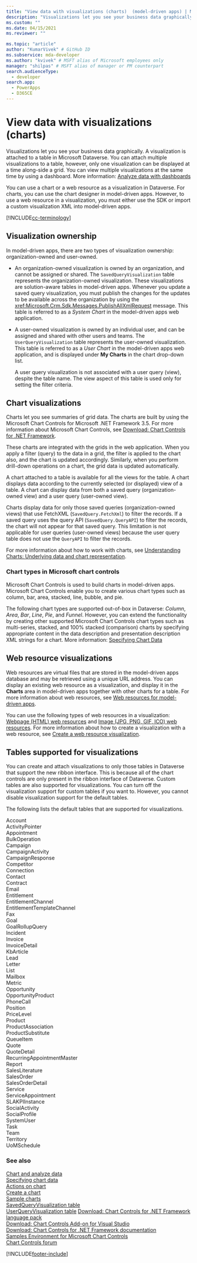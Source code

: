 ```yaml
---
title: "View data with visualizations (charts)  (model-driven apps) | Microsoft Docs" # Intent and product brand in a unique string of 43-59 chars including spaces
description: "Visualizations let you see your business data graphically. A visualization is attached to a table in Microsoft Dataverse. You can attach multiple visualizations to a table, however, only one visualization can be displayed at a time along-side a grid. You can view multiple visualizations at the same time by using a dashboard." # 115-145 characters including spaces. This abstract displays in the search result.
ms.custom: ""
ms.date: 04/15/2021
ms.reviewer: ""

ms.topic: "article"
author: "KumarVivek" # GitHub ID
ms.subservice: mda-developer
ms.author: "kvivek" # MSFT alias of Microsoft employees only
manager: "shilpas" # MSFT alias of manager or PM counterpart
search.audienceType: 
  - developer
search.app: 
  - PowerApps
  - D365CE
---  
```

# View data with visualizations (charts)

Visualizations let you see your business data graphically. A visualization is attached to a table in Microsoft Dataverse. You can attach multiple visualizations to a table, however, only one visualization can be displayed at a time along-side a grid. You can view multiple visualizations at the same time by using a dashboard. More information: [Analyze data with dashboards](analyze-data-with-dashboards.md)  
  
You can use a chart or a web resource as a visualization in Dataverse. For charts, you can use the chart designer in model-driven apps. However, to use a web resource in a visualization, you must either use the SDK or import a custom visualization XML into model-driven apps.

[!INCLUDE[cc-terminology](../data-platform/includes/cc-terminology.md)]

<a name="VisualizationTypes"></a> 

## Visualization ownership  

In model-driven apps, there are two types of visualization ownership: organization-owned and user-owned.  
  
- An organization-owned visualization is owned by an organization, and cannot be assigned or shared. The `SavedQueryVisualization` table represents the organization-owned visualization. These visualizations are solution-aware tables in model-driven apps. Whenever you update a saved query visualization, you must publish the changes for the updates to be available across the organization by using the <xref:Microsoft.Crm.Sdk.Messages.PublishAllXmlRequest> message. This table is referred to as a *System Chart* in the model-driven apps web application.  
  
- A user-owned visualization is owned by an individual user, and can be assigned and shared with other users and teams. The `UserQueryVisualization` table represents the user-owned visualization. This table is referred to as a *User Chart* in the model-driven apps web application, and is displayed under **My Charts** in the chart drop-down list.  
  
  A user query visualization is not associated with a user query (view), despite the table name. The view aspect of this table is used only for setting the filter criteria.  
  
<a name="Charts"></a> 

## Chart visualizations 

Charts let you see summaries of grid data. The charts are built by using the Microsoft Chart Controls for Microsoft .NET Framework 3.5. For more information about Microsoft Chart Controls, see [Download: Chart Controls for .NET Framework](https://go.microsoft.com/fwlink/p/?LinkId=128852).  
  
These charts are integrated with the grids in the web application. When you apply a filter (query) to the data in a grid, the filter is applied to the chart also, and the chart is updated accordingly. Similarly, when you perform drill-down operations on a chart, the grid data is updated automatically.  
  
A chart attached to a table is available for all the views for the table. A chart displays data according to the currently selected (or displayed) view of a table. A chart can display data from both a saved query (organization-owned view) and a user query (user-owned view).  
  
Charts display data for only those saved queries (organization-owned views) that use FetchXML (`SavedQuery.FetchXml`) to filter the records. If a saved query uses the query API (`SavedQuery.QueryAPI`) to filter the records, the chart will not appear for that saved query. This limitation is not applicable for user queries (user-owned views) because the user query table does not use the `QueryAPI` to filter the records.  
  
For more information about how to work with charts, see [Understanding Charts: Underlying data and chart representation](understand-charts-underlying-data-chart-representation.md).  
  
<a name="ChartTypes"></a>

### Chart types in Microsoft chart controls  

Microsoft Chart Controls is used to build charts in model-driven apps. Microsoft Chart Controls enable you to create various chart types such as column, bar, area, stacked, line, bubble, and pie.  
  
The following chart types are supported out-of-box in Dataverse: *Column*, *Area*, *Bar*, *Line*, *Pie*, and *Funnel*. However, you can extend the functionality by creating other supported Microsoft Chart Controls chart types such as multi-series, stacked, and 100% stacked (comparison) charts by specifying appropriate content in the data description and presentation description XML strings for a chart. More information: [Specifying Chart Data](understand-charts-underlying-data-chart-representation.md)  
  
<a name="WebResources"></a>   
## Web resource visualizations  
 Web resources are virtual files that are stored in the model-driven apps database and may be retrieved using a unique URL address. You can display an existing web resource as a visualization, and display it in the **Charts** area in model-driven apps together with other charts for a table. For more information about web resources, see [Web resources for model-driven apps](web-resources.md).  
  
 You can use the following types of web resources in a visualization: [Webpage (HTML) web resources](webpage-html-web-resources.md) and [Image (JPG, PNG, GIF, ICO) web resources](image-web-resources.md). For more information about how to create a visualization with a web resource, see [Create a web resource visualization](create-visualization-chart.md#create-a-web-resource-visualization).  
  

## Tables supported for visualizations 

You can create and attach visualizations to only those tables in Dataverse that support the new ribbon interface. This is because all of the chart controls are only present in the ribbon interface of Dataverse. Custom tables are also supported for visualizations. You can turn off the visualization support for custom tables if you want to. However, you cannot disable visualization support for the default tables.  
  
 The following lists the default tables that are supported for visualizations.  
  
 Account  
ActivityPointer  
Appointment  
BulkOperation  
Campaign  
CampaignActivity  
CampaignResponse  
Competitor  
Connection  
Contact  
Contract  
Email  
Entitlement  
EntitlementChannel  
EntitlementTemplateChannel  
Fax  
Goal  
GoalRollupQuery  
Incident  
Invoice  
InvoiceDetail  
KbArticle  
Lead  
Letter  
List  
Mailbox  
Metric  
Opportunity  
OpportunityProduct  
PhoneCall  
Position  
PriceLevel  
Product  
ProductAssociation  
ProductSubstitute  
QueueItem  
Quote  
QuoteDetail  
RecurringAppointmentMaster  
Report  
SalesLiterature  
SalesOrder  
SalesOrderDetail  
Service  
ServiceAppointment  
SLAKPIInstance  
SocialActivity  
SocialProfile  
SystemUser  
Task  
Team  
Territory  
UoMSchedule  
  
### See also  
 [Chart and analyze data](customize-visualizations-dashboards.md)   
 [Specifying chart data](understand-charts-underlying-data-chart-representation.md)   
 [Actions on chart](actions-visualizations-charts.md)   
 [Create a chart](create-visualization-chart.md)   
 [Sample charts](sample-charts.md)   
 [SavedQueryVisualization table](../data-platform/reference/entities/savedqueryvisualization.md)   
 [UserQueryVisualization table](../data-platform/reference/entities/userqueryvisualization.md)
 [Download: Chart Controls for .NET Framework language pack](https://www.microsoft.com/downloads/details.aspx?FamilyId=581FF4E3-749F-4454-A5E3-DE4C463143BD&displaylang=en)   
 [Download: Chart Controls Add-on for Visual Studio](https://www.microsoft.com/downloads/details.aspx?FamilyId=1D69CE13-E1E5-4315-825C-F14D33A303E9&displaylang=en)   
 [Download: Chart Controls for .NET Framework documentation](/previous-versions/visualstudio/visual-studio-2010/dd456632(v=vs.100))   
 [Samples Environment for Microsoft Chart Controls](https://code.msdn.microsoft.com/mschart)   
 [Chart Controls forum](https://go.microsoft.com/fwlink/p/?LinkId=128713)


[!INCLUDE[footer-include](../../includes/footer-banner.md)]